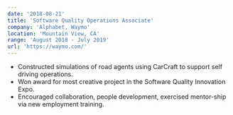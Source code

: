 ```yaml
---
date: '2018-08-21'
title: 'Software Quality Operations Associate'
company: 'Alphabet, Waymo'
location: 'Mountain View, CA'
range: 'August 2018 - July 2019'
url: 'https://waymo.com/'
---
```


- Constructed simulations of road agents using CarCraft to support self driving operations.
- Won award for most creative project in the Software Quality Innovation Expo.
- Encouraged collaboration, people development, exercised mentor-ship via new employment training.
